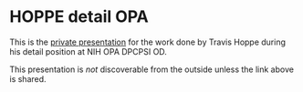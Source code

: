 # HOPPE detail OPA

This is the [private presentation](http://NIHOPA.github.io/Presentation_OPA_Hoppe/HOPPE_detail_OPA.html) for the work done by Travis Hoppe during his detail position at NIH OPA DPCPSI OD.

This presentation is _not_ discoverable from the outside unless the link above is shared.